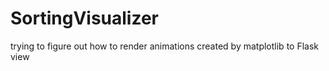 # SortingVisualizer

trying to figure out how to render animations created by matplotlib to Flask view

